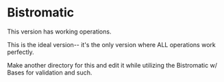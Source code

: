 # Bistromatic

This version has working operations. 

This is the ideal version-- it's the only version where ALL operations work perfectly. 

Make another directory for this and edit it while utilizing the Bistromatic w/ Bases for validation and such. 
